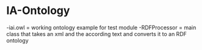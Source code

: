 # IA-Ontology
-iai.owl = working ontology example for test module
-RDFProcessor = main class that takes an xml and the according text and converts it to an RDF ontology
